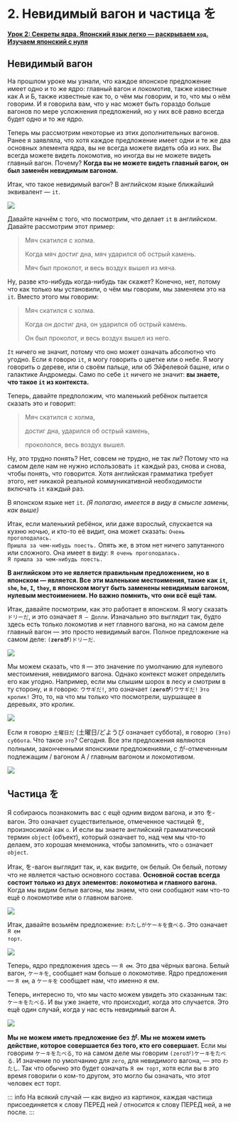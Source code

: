# **2. Невидимый вагон и частица を**

[**Урок 2: Секреты ядра. Японский язык легко — раскрываем <code>код</code>. Изучаем японский с нуля**](https://www.youtube.com/watch?v=P3n8n0u3LHA&list=PLg9uYxuZf8x_A-vcqqyOFZu06WlhnypWj&index=2&ab_channel=OrganicJapanesewithCureDolly)

## Невидимый вагон

На прошлом уроке мы узнали, что каждое японское предложение имеет одно и то же ядро: главный вагон и локомотив, также известные как А и Б, также известные как то, о чём мы говорим, и то, что мы о нём говорим. И я говорила вам, что у нас может быть гораздо больше вагонов по мере усложнения предложений, но у них всё равно всегда будет одно и то же ядро.

Теперь мы рассмотрим некоторые из этих дополнительных вагонов. Ранее я заявляла, что хотя каждое предложение имеет одни и те же два основных элемента ядра, вы не всегда можете видеть оба из них. Вы всегда можете видеть локомотив, но иногда вы не можете видеть главный вагон. Почему? **Когда вы не можете видеть главный вагон, он был заменён невидимым вагоном.**

Итак, что такое невидимый вагон? В английском языке ближайший эквивалент — <code>it</code>.

![](image75.webp)

Давайте начнём с того, что посмотрим, что делает <code>it</code> в английском. Давайте рассмотрим этот пример:

> Мяч скатился с холма.
>
> Когда мяч достиг дна, мяч ударился об острый камень.
>
> Мяч был проколот, и весь воздух вышел из мяча.

Ну, разве кто-нибудь когда-нибудь так скажет? Конечно, нет, потому что как только мы установили, о чём мы говорим, мы заменяем это на <code>it</code>. Вместо этого мы говорим:

> Мяч скатился с холма.
>
> Когда он достиг дна, он ударился об острый камень.
>
> Он был проколот, и весь воздух вышел из него.

<code>It</code> ничего не значит, потому что оно может означать абсолютно что угодно. Если я говорю <code>it</code>, я могу говорить о цветке или о небе. Я могу говорить о дереве, или о своём пальце, или об Эйфелевой башне, или о галактике Андромеды. Само по себе <code>it</code> ничего не значит: **вы знаете, что такое <code>it</code> из контекста.**

Теперь, давайте предположим, что маленький ребёнок пытается сказать это и говорит:

> Мяч скатился с холма,
>
> достиг дна, ударился об острый камень,
>
> прокололся, весь воздух вышел.

Ну, это трудно понять? Нет, совсем не трудно, не так ли? Потому что на самом деле нам не нужно использовать <code>it</code> каждый раз, снова и снова, чтобы понять, что говорится. Хотя английская грамматика требует этого, нет никакой реальной коммуникативной необходимости включать <code>it</code> каждый раз.

В японском языке нет <code>it</code>. *(Я полагаю, имеется в виду в смысле замены, как выше)*

Итак, если маленький ребёнок, или даже взрослый, спускается на кухню ночью, и кто-то её видит, она может сказать: <code>Очень проголодалась. Пришла за чем-нибудь поесть.</code> Опять же, в этом нет ничего запутанного или сложного. Она имеет в виду: <code>Я очень проголодалась. Я пришла за чем-нибудь поесть.</code>

**В английском это не является правильным предложением, но в японском — является. Все эти маленькие местоимения, такие как <code>it</code>, <code>she</code>, <code>he</code>, <code>I</code>, <code>they</code>, в японском могут быть заменены невидимым вагоном, нулевым местоимением. Но важно помнить, что они всё ещё там.**

Итак, давайте посмотрим, как это работает в японском. Я могу сказать <code>ドリーだ</code>, и это означает <code>Я — Долли</code>. Изначально это выглядит так, будто здесь есть только локомотив и нет главного вагона, но на самом деле главный вагон — это просто невидимый вагон. Полное предложение на самом деле: <code>(**zeroが**)ドリーだ</code>.

![](image975.webp)

Мы можем сказать, что <code>Я</code> — это значение по умолчанию для нулевого местоимения, невидимого вагона. Однако контекст может определить его как угодно. Например, если мы слышим шорох в лесу и смотрим в ту сторону, и я говорю: <code>ウサギだ!</code>, это означает <code>(**zeroが**)ウサギだ!</code> <code>Это кролик!</code> Это, то, на что мы только что посмотрели, шуршащее в деревьях, это кролик.

![](image617.webp)

Если я говорю <code>土曜日だ</code> (土曜日/どようび означает суббота), я говорю <code>(Это) суббота</code>. Что такое <code>это</code>? Сегодня. Все эти предложения являются полными, законченными японскими предложениями, с が-отмеченным подлежащим / вагоном А / главным вагоном и локомотивом.

![](image490.webp)

## Частица を

Я собираюсь познакомить вас с ещё одним видом вагона, и это を-вагон. Это означает существительное, отмеченное частицей を, произносимой как <code>о</code>. И если вы знаете английский грамматический термин <code>object</code> (объект), который означает то, над чем мы что-то делаем, это хорошая мнемоника, чтобы запомнить, что <code>о</code> означает <code>object</code>.

Итак, を-вагон выглядит так, и, как видите, он белый. Он белый, потому что не является частью основного состава. **Основной состав всегда состоит только из двух элементов: локомотива и главного вагона.** Когда мы видим белые вагоны, мы знаем, что они сообщают нам что-то ещё о локомотиве или о главном вагоне.

![](image77.webp)

Итак, давайте возьмём предложение: <code>わたしがケーキを食べる</code>. Это означает <code>Я ем торт</code>.

![](image146.webp)

Теперь, ядро предложения здесь — <code>Я ем</code>. Это два чёрных вагона. Белый вагон, <code>ケーキを</code>, сообщает нам больше о локомотиве. Ядро предложения — <code>Я ем</code>, а <code>ケーキを</code> сообщает нам, что именно я ем.

Теперь, интересно то, что мы часто можем увидеть это сказанным так: <code>ケーキをたべる</code>. И вы уже знаете, что происходит, когда это случается. Это ещё один случай, когда у нас есть невидимый вагон А.

![](image280.webp)

**Мы не можем иметь предложение без が. Мы не можем иметь действие, которое совершается без того, кто его совершает.** Если мы говорим <code>ケーキをたべる</code>, то на самом деле мы говорим <code>(zeroが)ケーキをたべる</code>. И значение по умолчанию для <code>zero</code>, для невидимого вагона, — это <code>わたし</code>. Так что обычно это будет означать <code>Я ем торт</code>, хотя если вы в это время говорили о ком-то другом, это могло бы означать, что этот человек ест торт.

::: info
На всякий случай — как видно из картинок, каждая частица присоединяется к слову ПЕРЕД ней / относится к слову ПЕРЕД ней, а не после.
:::